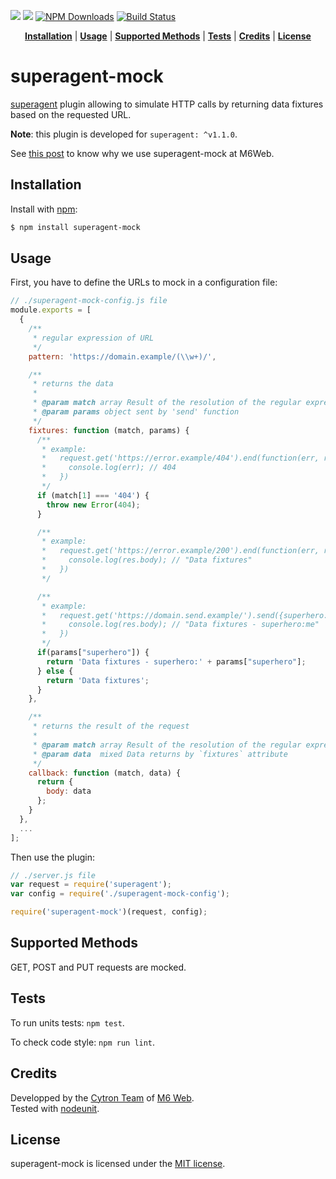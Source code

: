 ![](https://img.shields.io/badge/License-MIT-00CCFF.svg?style=flat-square) 
![](https://img.shields.io/badge/superagent--mock-JS-FF0066.svg?style=flat-square)
[![NPM Downloads](http://img.shields.io/npm/dm/superagent-mock.svg?style=flat-square)](https://www.npmjs.org/package/superagent-mock)
[![Build Status](http://img.shields.io/travis/M6Web/superagent-mock.svg?style=flat-square)](https://travis-ci.org/M6Web/superagent-mock)

<p align="center">
<b><a href="#installation">Installation</a></b>
|
<b><a href="#usage">Usage</a></b>
|
<b><a href="#supported-methods">Supported Methods</a></b>
|
<b><a href="#tests">Tests</a></b>
|
<b><a href="#credits">Credits</a></b>
|
<b><a href="#license">License</a></b>
</p>

# superagent-mock

[superagent](https://github.com/visionmedia/superagent) plugin allowing to simulate HTTP calls by returning data fixtures based on the requested URL.

**Note**: this plugin is developed for `superagent: ^v1.1.0`.

See [this post](http://tech.m6web.fr/how-did-we-mock-the-backend-developers.html) to know why we use superagent-mock at M6Web.

## Installation

Install with [npm](http://npmjs.org/):

```sh
$ npm install superagent-mock
```

## Usage

First, you have to define the URLs to mock in a configuration file:

```js
// ./superagent-mock-config.js file
module.exports = [
  {
    /**
     * regular expression of URL
     */
    pattern: 'https://domain.example/(\\w+)/',

    /**
     * returns the data
     *
     * @param match array Result of the resolution of the regular expression
     * @param params object sent by 'send' function
     */
    fixtures: function (match, params) {
      /**
       * example: 
       *   request.get('https://error.example/404').end(function(err, res){
       *     console.log(err); // 404
       *   }) 
       */ 
      if (match[1] === '404') {
        throw new Error(404);
      }

      /**
       * example: 
       *   request.get('https://error.example/200').end(function(err, res){
       *     console.log(res.body); // "Data fixtures"
       *   })
       */

      /**
       * example: 
       *   request.get('https://domain.send.example/').send({superhero: "me"}).end(function(err, res){
       *     console.log(res.body); // "Data fixtures - superhero:me"
       *   }) 
       */
      if(params["superhero"]) {
        return 'Data fixtures - superhero:' + params["superhero"];
      } else {
        return 'Data fixtures';
      }
    },

    /**
     * returns the result of the request
     *
     * @param match array Result of the resolution of the regular expression
     * @param data  mixed Data returns by `fixtures` attribute
     */
    callback: function (match, data) {
      return {
        body: data
      };
    }
  },
  ...
];
```

Then use the plugin:

```js
// ./server.js file
var request = require('superagent');
var config = require('./superagent-mock-config');

require('superagent-mock')(request, config);
```

## Supported Methods

GET, POST and PUT requests are mocked.

## Tests

To run units tests: `npm test`.

To check code style: `npm run lint`.


## Credits

Developped by the [Cytron Team](http://cytron.fr/) of [M6 Web](http://tech.m6web.fr/).   
Tested with [nodeunit](https://github.com/caolan/nodeunit).

## License

superagent-mock is licensed under the [MIT license](LICENSE).

